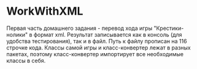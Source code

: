 # WorkWithXML
Первая часть домашнего задания - перевод хода игры "Крестики-нолики" в формат xml. Результат записывается как в консоль (для удобства тестирования), так и в файл. Путь к файлу прописан на 116 строчке кода. Классы самой игры и класс-конвертер лежат в разных пакетах, поэтому класс-конвертер импортирует все необходимые классы в себя.
